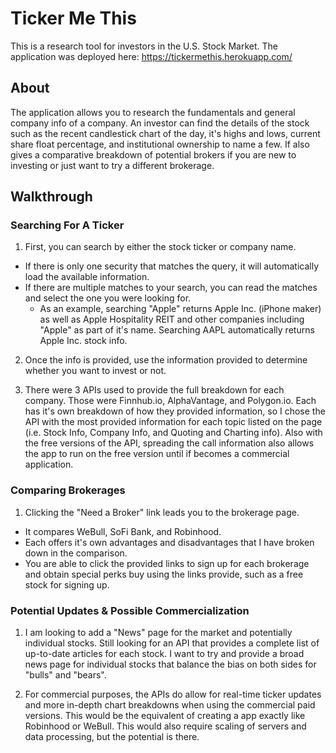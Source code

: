 # Ticker Me This

This is a research tool for investors in the U.S. Stock Market. 
The application was deployed here: https://tickermethis.herokuapp.com/

## About

The application allows you to research the fundamentals and general company info of a company. An investor can find the details of the stock such as the recent candlestick chart of the day, it's highs and lows, current share float percentage, and institutional ownership to name a few.  If also gives a comparative breakdown of potential brokers if you are new to investing or just want to try a different brokerage.

## Walkthrough

### Searching For A Ticker
  1. First, you can search by either the stock ticker or company name.
  * If there is only one security that matches the query, it will automatically load the available information.
  * If there are multiple matches to your search, you can read the matches and select the one you were looking for.
    - As an example, searching "Apple" returns Apple Inc. (iPhone maker) as well as Apple Hospitality REIT and other companies including "Apple" as part of it's name.  Searching AAPL automatically returns Apple Inc. stock info.
    
  2. Once the info is provided, use the information provided to determine whether you want to invest or not.
  
  3. There were 3 APIs used to provide the full breakdown for each company.  Those were Finnhub.io, AlphaVantage, and Polygon.io.  Each has it's own breakdown of how they provided information, so I chose the API with the most provided information for each topic listed on the page (i.e. Stock Info, Company Info, and Quoting and Charting info).  Also with the free versions of the API, spreading the call information also allows the app to run on the free version until if becomes a commercial application.

### Comparing Brokerages
  1. Clicking the "Need a Broker" link leads you to the brokerage page.
  * It compares WeBull, SoFi Bank, and Robinhood.
  * Each offers it's own advantages and disadvantages that I have broken down in the comparison.
  * You are able to click the provided links to sign up for each brokerage and obtain special perks buy using the links provide, such as a free stock for signing up.

### Potential Updates & Possible Commercialization
  1. I am looking to add a "News" page for the market and potentially individual stocks.  Still looking for an API that provides a complete list of up-to-date articles for each stock. I want to try and provide a broad news page for individual stocks that balance the bias on both sides for "bulls" and "bears".
  
  2. For commercial purposes, the APIs do allow for real-time ticker updates and more in-depth chart breakdowns when using the commercial paid versions. This would be the equivalent of creating a app exactly like Robinhood or WeBull.  This would also require scaling of servers and data processing, but the potential is there.
